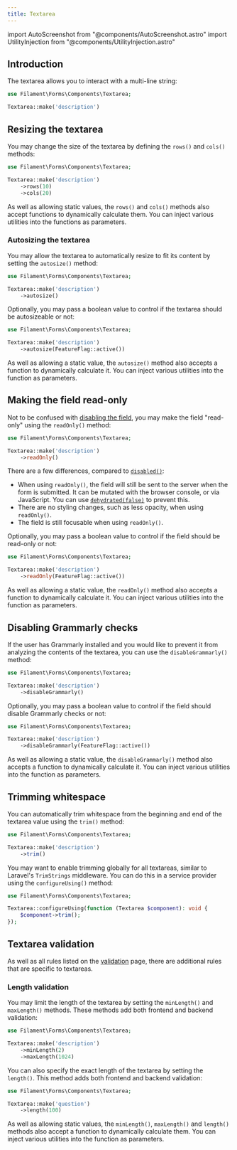 ```yaml
---
title: Textarea
---
```

import AutoScreenshot from "@components/AutoScreenshot.astro"
import UtilityInjection from "@components/UtilityInjection.astro"

## Introduction

The textarea allows you to interact with a multi-line string:

```php
use Filament\Forms\Components\Textarea;

Textarea::make('description')
```

<AutoScreenshot name="forms/fields/textarea/simple" alt="Textarea" version="4.x" />

## Resizing the textarea

You may change the size of the textarea by defining the `rows()` and `cols()` methods:

```php
use Filament\Forms\Components\Textarea;

Textarea::make('description')
    ->rows(10)
    ->cols(20)
```

<UtilityInjection set="formFields" version="4.x">As well as allowing static values, the `rows()` and `cols()` methods also accept functions to dynamically calculate them. You can inject various utilities into the functions as parameters.</UtilityInjection>

### Autosizing the textarea

You may allow the textarea to automatically resize to fit its content by setting the `autosize()` method:

```php
use Filament\Forms\Components\Textarea;

Textarea::make('description')
    ->autosize()
```

Optionally, you may pass a boolean value to control if the textarea should be autosizeable or not:

```php
use Filament\Forms\Components\Textarea;

Textarea::make('description')
    ->autosize(FeatureFlag::active())
```

<UtilityInjection set="formFields" version="4.x">As well as allowing a static value, the `autosize()` method also accepts a function to dynamically calculate it. You can inject various utilities into the function as parameters.</UtilityInjection>

## Making the field read-only

Not to be confused with [disabling the field](overview#disabling-a-field), you may make the field "read-only" using the `readOnly()` method:

```php
use Filament\Forms\Components\Textarea;

Textarea::make('description')
    ->readOnly()
```

There are a few differences, compared to [`disabled()`](overview#disabling-a-field):

- When using `readOnly()`, the field will still be sent to the server when the form is submitted. It can be mutated with the browser console, or via JavaScript. You can use [`dehydrated(false)`](overview#preventing-a-field-from-being-dehydrated) to prevent this.
- There are no styling changes, such as less opacity, when using `readOnly()`.
- The field is still focusable when using `readOnly()`.

Optionally, you may pass a boolean value to control if the field should be read-only or not:

```php
use Filament\Forms\Components\Textarea;

Textarea::make('description')
    ->readOnly(FeatureFlag::active())
```

<UtilityInjection set="formFields" version="4.x">As well as allowing a static value, the `readOnly()` method also accepts a function to dynamically calculate it. You can inject various utilities into the function as parameters.</UtilityInjection>

## Disabling Grammarly checks

If the user has Grammarly installed and you would like to prevent it from analyzing the contents of the textarea, you can use the `disableGrammarly()` method:

```php
use Filament\Forms\Components\Textarea;

Textarea::make('description')
    ->disableGrammarly()
```

Optionally, you may pass a boolean value to control if the field should disable Grammarly checks or not:

```php
use Filament\Forms\Components\Textarea;

Textarea::make('description')
    ->disableGrammarly(FeatureFlag::active())
```

<UtilityInjection set="formFields" version="4.x">As well as allowing a static value, the `disableGrammarly()` method also accepts a function to dynamically calculate it. You can inject various utilities into the function as parameters.</UtilityInjection>

## Trimming whitespace

You can automatically trim whitespace from the beginning and end of the textarea value using the `trim()` method:

```php
use Filament\Forms\Components\Textarea;

Textarea::make('description')
    ->trim()
```

You may want to enable trimming globally for all textareas, similar to Laravel's `TrimStrings` middleware. You can do this in a service provider using the `configureUsing()` method:

```php
use Filament\Forms\Components\Textarea;

Textarea::configureUsing(function (Textarea $component): void {
    $component->trim();
});
```

## Textarea validation

As well as all rules listed on the [validation](validation) page, there are additional rules that are specific to textareas.

### Length validation

You may limit the length of the textarea by setting the `minLength()` and `maxLength()` methods. These methods add both frontend and backend validation:

```php
use Filament\Forms\Components\Textarea;

Textarea::make('description')
    ->minLength(2)
    ->maxLength(1024)
```

You can also specify the exact length of the textarea by setting the `length()`. This method adds both frontend and backend validation:

```php
use Filament\Forms\Components\Textarea;

Textarea::make('question')
    ->length(100)
```

<UtilityInjection set="formFields" version="4.x">As well as allowing static values, the `minLength()`, `maxLength()` and `length()` methods also accept a function to dynamically calculate them. You can inject various utilities into the function as parameters.</UtilityInjection>
